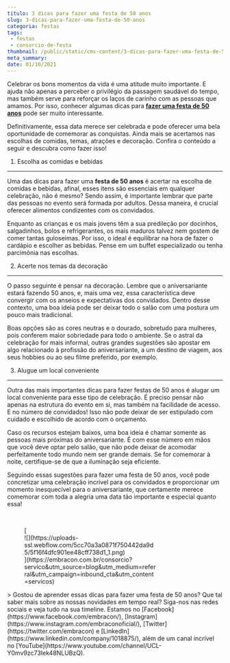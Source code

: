 ```yaml
---
titulo: 3 dicas para fazer uma festa de 50 anos
slug: 3-dicas-para-fazer-uma-festa-de-50-anos
categoria: festas
tags:
 - festas
 - consorcio-de-festa
thumbnail: /public/static/cms-content/3-dicas-para-fazer-uma-festa-de-50-anos.jpg
meta_summary: 
date: 01/10/2021
---
```

Celebrar os bons momentos da vida é uma atitude muito importante. E ajuda não apenas a perceber o privilégio da passagem saudável do tempo, mas também serve para reforçar os laços de carinho com as pessoas que amamos. Por isso, conhecer algumas dicas para [**fazer uma festa de 50 anos**](https://www.embracon.com.br/blog/entenda-como-funciona-um-consorcio-para-festas) pode ser muito interessante.

Definitivamente, essa data merece ser celebrada e pode oferecer uma bela oportunidade de comemorar as conquistas. Ainda mais se acertamos nas escolhas de comidas, temas, atrações e decoração. Confira o conteúdo a seguir e descubra como fazer isso!

1. Escolha as comidas e bebidas
-------------------------------

Uma das dicas para fazer uma **festa de 50 anos** é acertar na escolha de comidas e bebidas, afinal, esses itens são essenciais em qualquer celebração, não é mesmo? Sendo assim, é importante lembrar que parte das pessoas no evento será formada por adultos. Dessa maneira, é crucial oferecer alimentos condizentes com os convidados.

Enquanto as crianças e os mais jovens têm a sua predileção por docinhos, salgadinhos, bolos e refrigerantes, os mais maduros talvez nem gostem de comer tantas guloseimas. Por isso, o ideal é equilibrar na hora de fazer o cardápio e escolher as bebidas. Pense em um buffet especializado ou tenha parcimônia nas escolhas.

2. Acerte nos temas da decoração
--------------------------------

O passo seguinte é pensar na decoração. Lembre que o aniversariante estará fazendo 50 anos, e, mais uma vez, essa característica deve convergir com os anseios e expectativas dos convidados. Dentro desse contexto, uma boa ideia pode ser deixar todo o salão com uma postura um pouco mais tradicional.

Boas opções são as cores neutras e o dourado, sobretudo para mulheres, pois conferem maior sobriedade para todo o ambiente. Se o astral da celebração for mais informal, outras grandes sugestões são apostar em algo relacionado à profissão do aniversariante, a um destino de viagem, aos seus hobbies ou ao seu filme preferido, por exemplo.

3. Alugue um local conveniente
------------------------------

Outra das mais importantes dicas para fazer festas de 50 anos é alugar um local conveniente para esse tipo de celebração. É preciso pensar não apenas na estrutura do evento em si, mas também na facilidade de acesso. E no número de convidados! Isso não pode deixar de ser estipulado com cuidado e escolhido de acordo com o orçamento.

Caso os recursos estejam baixos, uma boa ideia é chamar somente as pessoas mais próximas do aniversariante. É com esse número em mãos que você deve optar pelo salão, que não pode deixar de acomodar perfeitamente todo mundo nem ser grande demais. Se for comemorar à noite, certifique-se de que a iluminação seja eficiente.

Seguindo essas sugestões para fazer uma festa de 50 anos, você pode concretizar uma celebração incrível para os convidados e proporcionar um momento inesquecível para o aniversariante, que certamente merece comemorar com toda a alegria uma data tão importante e especial quanto essa!

‍

<figure class="w-richtext-figure-type-image w-richtext-align-center" style="max-width:310px">[<div>![](https://uploads-ssl.webflow.com/5cc70a3a0871f750442da9d5/5f16f4dfc901ee48cff738d1_1.png)</div>](https://embracon.com.br/consorcio?servico&utm_source=blog&utm_medium=referral&utm_campaign=inbound_cta&utm_content=servicos)</figure>> Gostou de aprender essas dicas para fazer uma festa de 50 anos? Que tal saber mais sobre as nossas novidades em tempo real? Siga-nos nas redes sociais e veja tudo na sua timeline. Estamos no [Facebook](https://www.facebook.com/embracon/), [Instagram](https://www.instagram.com/embraconoficial/), [Twitter](https://twitter.com/embracon) e [LinkedIn](https://www.linkedin.com/company/1018875/), além de um canal incrível no [YouTube](https://www.youtube.com/channel/UCL-Y0mv9zc73Iek48NLUBzQ).

‍
